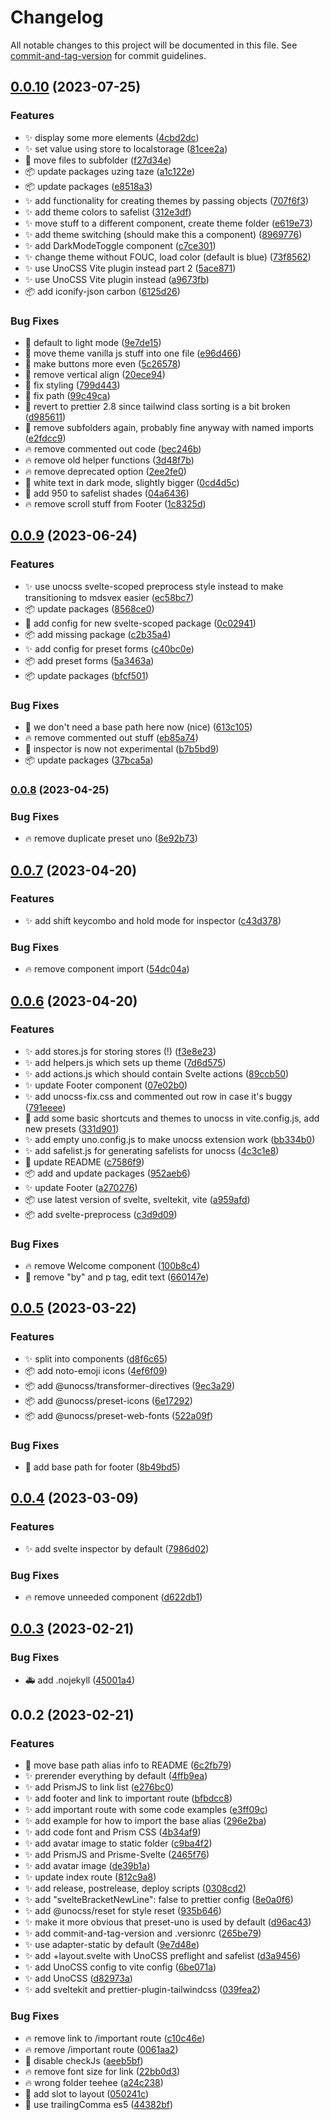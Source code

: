 # Changelog

All notable changes to this project will be documented in this file. See [commit-and-tag-version](https://github.com/absolute-version/commit-and-tag-version) for commit guidelines.

## [0.0.10](https://github.com/henrikvilhelmberglund/sveltekit-unocss-template/compare/v0.0.9...v0.0.10) (2023-07-25)


### Features

* :sparkles: display some more elements ([4cbd2dc](https://github.com/henrikvilhelmberglund/sveltekit-unocss-template/commit/4cbd2dcfd1d0e14c977a1ab6e411c6b9682c9d9d))
* :sparkles: set value using store to localstorage ([81cee2a](https://github.com/henrikvilhelmberglund/sveltekit-unocss-template/commit/81cee2a5545d7c7af026e4490e8675dce39047b6))
* :art: move files to subfolder ([f27d34e](https://github.com/henrikvilhelmberglund/sveltekit-unocss-template/commit/f27d34e9b98569011428b65e59d3d4fffb890187))
* :package: update packages uzing taze ([a1c122e](https://github.com/henrikvilhelmberglund/sveltekit-unocss-template/commit/a1c122e6e5f14a7ee7bdf2598bc405eaf80970d8))
* :package: update packages ([e8518a3](https://github.com/henrikvilhelmberglund/sveltekit-unocss-template/commit/e8518a321eb3490bcf83779736f17d0d58ffc893))
* :sparkles: add functionality for creating themes by passing objects ([707f6f3](https://github.com/henrikvilhelmberglund/sveltekit-unocss-template/commit/707f6f3b07105cbbaedfd721ed6e8f7779719c58))
* :sparkles: add theme colors to safelist ([312e3df](https://github.com/henrikvilhelmberglund/sveltekit-unocss-template/commit/312e3df5d7971ac3c0b97cf0596bab6d9a77f07a))
* :sparkles: move stuff to a different component, create theme folder ([e619e73](https://github.com/henrikvilhelmberglund/sveltekit-unocss-template/commit/e619e73b90e5ce85fb037158cedaaca2050252e2))
* :sparkles: add theme switching (should make this a component) ([8969776](https://github.com/henrikvilhelmberglund/sveltekit-unocss-template/commit/89697769c53e7b337a62df6c35d181ac604a6054))
* :sparkles: add DarkModeToggle component ([c7ce301](https://github.com/henrikvilhelmberglund/sveltekit-unocss-template/commit/c7ce301bdd1b652eda836e4bb38c38fc3173d7cb))
* :sparkles: change theme without FOUC, load color (default is blue) ([73f8562](https://github.com/henrikvilhelmberglund/sveltekit-unocss-template/commit/73f8562ca4a80cef06a8b396f19783631118c1f1))
* :sparkles: use UnoCSS Vite plugin instead part 2 ([5ace871](https://github.com/henrikvilhelmberglund/sveltekit-unocss-template/commit/5ace871ec8044fc3254508376a05b96e39c033a8))
* :sparkles: use UnoCSS Vite plugin instead ([a9673fb](https://github.com/henrikvilhelmberglund/sveltekit-unocss-template/commit/a9673fbcdecd7502f996350b7ef81484885b6150))
* :package: add iconify-json carbon ([6125d26](https://github.com/henrikvilhelmberglund/sveltekit-unocss-template/commit/6125d2672bb9fa2a1eff0b81eaf2fcbe4f778e15))


### Bug Fixes

* :bug: default to light mode ([9e7de15](https://github.com/henrikvilhelmberglund/sveltekit-unocss-template/commit/9e7de15bb90fb6bb81f0bb9ee3516bc3653ab86e))
* :art: move theme vanilla js stuff into one file ([e96d466](https://github.com/henrikvilhelmberglund/sveltekit-unocss-template/commit/e96d466f004af083ff4df1aa0c2d999b988cb787))
* :lipstick: make buttons more even ([5c26578](https://github.com/henrikvilhelmberglund/sveltekit-unocss-template/commit/5c26578094255512fd05fd87265119f3d0167084))
* :lipstick: remove vertical align ([20ece94](https://github.com/henrikvilhelmberglund/sveltekit-unocss-template/commit/20ece943196e57b33a16cffcfd774e438e7031fa))
* :lipstick: fix styling ([799d443](https://github.com/henrikvilhelmberglund/sveltekit-unocss-template/commit/799d44388e4704a16e88d39fc65f00c95fa3557c))
* :art: fix path ([99c49ca](https://github.com/henrikvilhelmberglund/sveltekit-unocss-template/commit/99c49ca5694ec1fd46ca282beee582f65f2b69d3))
* :bug: revert to prettier 2.8 since tailwind class sorting is a bit broken ([d985611](https://github.com/henrikvilhelmberglund/sveltekit-unocss-template/commit/d985611f4c76dcb2ee278398fafdde0810e6947a))
* :art: remove subfolders again, probably fine anyway with named imports ([e2fdcc9](https://github.com/henrikvilhelmberglund/sveltekit-unocss-template/commit/e2fdcc90f69453302052eb049c34321614528b1c))
* :fire: remove commented out code ([bec246b](https://github.com/henrikvilhelmberglund/sveltekit-unocss-template/commit/bec246bda4eb7ea537c9dd2dd2af556fa4a70c7e))
* :fire: remove old helper functions ([3d48f7b](https://github.com/henrikvilhelmberglund/sveltekit-unocss-template/commit/3d48f7b37864cd1f0e9d3cafcba9b66540d4fdab))
* :fire: remove deprecated option ([2ee2fe0](https://github.com/henrikvilhelmberglund/sveltekit-unocss-template/commit/2ee2fe019b55042feb992bf16900cf37fbc7dd0b))
* :lipstick: white text in dark mode, slightly bigger ([0cd4d5c](https://github.com/henrikvilhelmberglund/sveltekit-unocss-template/commit/0cd4d5c8021c3df5023817579f03e6ad9d5d4aa5))
* :bug: add 950 to safelist shades ([04a6436](https://github.com/henrikvilhelmberglund/sveltekit-unocss-template/commit/04a6436bd4b5068c9c4993716aaa9f863dbd84ad))
* :fire: remove scroll stuff from Footer ([1c8325d](https://github.com/henrikvilhelmberglund/sveltekit-unocss-template/commit/1c8325dc3eaab4c777023b180a99c8c507e2ff22))

## [0.0.9](https://github.com/henrikvilhelmberglund/sveltekit-unocss-template/compare/v0.0.8...v0.0.9) (2023-06-24)


### Features

* :sparkles: use unocss svelte-scoped preprocess style instead to make transitioning to mdsvex easier ([ec58bc7](https://github.com/henrikvilhelmberglund/sveltekit-unocss-template/commit/ec58bc72993340b88d8e663b89452ad5def69b6d))
* :package: update packages ([8568ce0](https://github.com/henrikvilhelmberglund/sveltekit-unocss-template/commit/8568ce00c239324afaee22ab09e5b53ae5161e1d))
* :wrench: add config for new svelte-scoped package ([0c02941](https://github.com/henrikvilhelmberglund/sveltekit-unocss-template/commit/0c029414ebc82bd4cfe79bd48d1539dae0f43c68))
* :package: add missing package ([c2b35a4](https://github.com/henrikvilhelmberglund/sveltekit-unocss-template/commit/c2b35a47cf42ac900fee83e921f48e0844c52f30))
* :sparkles: add config for preset forms ([c40bc0e](https://github.com/henrikvilhelmberglund/sveltekit-unocss-template/commit/c40bc0e34f69fad6c132774b905fcf46881b3c33))
* :package: add preset forms ([5a3463a](https://github.com/henrikvilhelmberglund/sveltekit-unocss-template/commit/5a3463a4a182d7ea905108803e4290275b852d54))
* :package: update packages ([bfcf501](https://github.com/henrikvilhelmberglund/sveltekit-unocss-template/commit/bfcf501fa310cdeb533575c078a540ebcbc19e51))


### Bug Fixes

* :bug: we don't need a base path here now (nice) ([613c105](https://github.com/henrikvilhelmberglund/sveltekit-unocss-template/commit/613c1057d7ec0663821e774727c4a24916c71fe8))
* :fire: remove commented out stuff ([eb85a74](https://github.com/henrikvilhelmberglund/sveltekit-unocss-template/commit/eb85a7498d45d4435e43f7d9bcce54a349bd6f5a))
* :wrench: inspector is now not experimental ([b7b5bd9](https://github.com/henrikvilhelmberglund/sveltekit-unocss-template/commit/b7b5bd90b503015ab373d8d36ca806f558c20a99))
* :package: update packages ([37bca5a](https://github.com/henrikvilhelmberglund/sveltekit-unocss-template/commit/37bca5ad8dbf4850b8ccc9f3ed9f91ab77bb2c06))

### [0.0.8](https://github.com/henrikvilhelmberglund/sveltekit-unocss-template/compare/v0.0.7...v0.0.8) (2023-04-25)


### Bug Fixes

* :fire: remove duplicate preset uno ([8e92b73](https://github.com/henrikvilhelmberglund/sveltekit-unocss-template/commit/8e92b73d088ccd354588785e736985a9e290e480))

## [0.0.7](https://github.com/henrikvilhelmberglund/sveltekit-unocss-template/compare/v0.0.6...v0.0.7) (2023-04-20)


### Features

* :sparkles: add shift keycombo and hold mode for inspector ([c43d378](https://github.com/henrikvilhelmberglund/sveltekit-unocss-template/commit/c43d378f8d6a5989fb329ebde8ddd2e6d3cabe81))


### Bug Fixes

* :fire: remove component import ([54dc04a](https://github.com/henrikvilhelmberglund/sveltekit-unocss-template/commit/54dc04ad1d40be7ba33bd7b2af2c2906da5abf43))

## [0.0.6](https://github.com/henrikvilhelmberglund/sveltekit-unocss-template/compare/v0.0.5...v0.0.6) (2023-04-20)


### Features

* :sparkles: add stores.js for storing stores (!) ([f3e8e23](https://github.com/henrikvilhelmberglund/sveltekit-unocss-template/commit/f3e8e23b4d8324c79e0970406ba4448b6b316fbb))
* :sparkles: add helpers.js which sets up theme ([7d6d575](https://github.com/henrikvilhelmberglund/sveltekit-unocss-template/commit/7d6d575a0c02ae5ec46a1ffe36976cf49d8616a6))
* :sparkles: add actions.js which should contain Svelte actions ([89ccb50](https://github.com/henrikvilhelmberglund/sveltekit-unocss-template/commit/89ccb50cdcf981d340367145aa0c5f281a60059e))
* :sparkles: update Footer component ([07e02b0](https://github.com/henrikvilhelmberglund/sveltekit-unocss-template/commit/07e02b0b75729fd5f19c7dc8e93c8379309d59a0))
* :sparkles: add unocss-fix.css and commented out row in case it's buggy ([791eeee](https://github.com/henrikvilhelmberglund/sveltekit-unocss-template/commit/791eeee31ba03dbe6a8835028650f516cb65897e))
* :wrench: add some basic shortcuts and themes to unocss in vite.config.js, add new presets ([331d901](https://github.com/henrikvilhelmberglund/sveltekit-unocss-template/commit/331d9014e9e0b4d2d17b245a36fc46690a651e94))
* :sparkles: add empty uno.config.js to make unocss extension work ([bb334b0](https://github.com/henrikvilhelmberglund/sveltekit-unocss-template/commit/bb334b04886bfb2e9ebdc8754bc65ed83d4bf8b8))
* :sparkles: add safelist.js for generating safelists for unocss ([4c3c1e8](https://github.com/henrikvilhelmberglund/sveltekit-unocss-template/commit/4c3c1e893cc962653bccaf4df3dde6491f01f518))
* :memo: update README ([c7586f9](https://github.com/henrikvilhelmberglund/sveltekit-unocss-template/commit/c7586f9ef1b1ae734f5b99fbb6d4a592032147da))
* :package: add and update packages ([952aeb6](https://github.com/henrikvilhelmberglund/sveltekit-unocss-template/commit/952aeb635876c854b8db85341b474c9fe0756b5d))
* :sparkles: update Footer ([a270276](https://github.com/henrikvilhelmberglund/sveltekit-unocss-template/commit/a270276e684efddbfca0e9cf024adc23c23f590e))
* :package: use latest version of svelte, sveltekit, vite ([a959afd](https://github.com/henrikvilhelmberglund/sveltekit-unocss-template/commit/a959afdb46595ab5243c3ee3aaea5e8fd90ba993))
* :package: add svelte-preprocess ([c3d9d09](https://github.com/henrikvilhelmberglund/sveltekit-unocss-template/commit/c3d9d09fc858ce7e4153a5ce88ab5fadec5560b6))


### Bug Fixes

* :fire: remove Welcome component ([100b8c4](https://github.com/henrikvilhelmberglund/sveltekit-unocss-template/commit/100b8c4fe6d36666cdea054259412a76358eb651))
* :bug: remove "by" and p tag, edit text ([660147e](https://github.com/henrikvilhelmberglund/sveltekit-unocss-template/commit/660147e9589bb99b16f8af9f6fb85fad00e3d71c))

## [0.0.5](https://github.com/henrikvilhelmberglund/sveltekit-unocss-template/compare/v0.0.4...v0.0.5) (2023-03-22)


### Features

* :sparkles: split into components ([d8f6c65](https://github.com/henrikvilhelmberglund/sveltekit-unocss-template/commit/d8f6c659d626a9b223a6cc64e07e08e639331a47))
* :package: add noto-emoji icons ([4ef6f09](https://github.com/henrikvilhelmberglund/sveltekit-unocss-template/commit/4ef6f09483d51b08a0fec41a1380fac942361d61))
* :package: add @unocss/transformer-directives ([9ec3a29](https://github.com/henrikvilhelmberglund/sveltekit-unocss-template/commit/9ec3a29aea80fbabbb7ea87170c1462f1913fc26))
* :package: add @unocss/preset-icons ([6e17292](https://github.com/henrikvilhelmberglund/sveltekit-unocss-template/commit/6e1729204314f31031400eb0173a3d3c817d6f86))
* :package: add @unocss/preset-web-fonts ([522a09f](https://github.com/henrikvilhelmberglund/sveltekit-unocss-template/commit/522a09f9fd8d97a642caa9382a30b9f9d89aa571))


### Bug Fixes

* :bug: add base path for footer ([8b49bd5](https://github.com/henrikvilhelmberglund/sveltekit-unocss-template/commit/8b49bd5279e8a2048f1caee93541fe6ad8516cac))

## [0.0.4](https://github.com/henrikvilhelmberglund/sveltekit-unocss-template/compare/v0.0.3...v0.0.4) (2023-03-09)


### Features

* :sparkles: add svelte inspector by default ([7986d02](https://github.com/henrikvilhelmberglund/sveltekit-unocss-template/commit/7986d026f4f3afe055f3a259edea28f8abfbf03a))


### Bug Fixes

* :fire: remove unneeded component ([d622db1](https://github.com/henrikvilhelmberglund/sveltekit-unocss-template/commit/d622db1ac00d44b996cc2c2423df55d86bf113fe))

## [0.0.3](https://github.com/henrikvilhelmberglund/sveltekit-unocss-template/compare/v0.0.2...v0.0.3) (2023-02-21)


### Bug Fixes

* :ambulance: add .nojekyll ([45001a4](https://github.com/henrikvilhelmberglund/sveltekit-unocss-template/commit/45001a41a5c934e8c8b824c830bc1de7ae7e8dad))

## 0.0.2 (2023-02-21)


### Features

* :art: move base path alias info to README ([6c2fb79](https://github.com/henrikvilhelmberglund/sveltekit-unocss-template/commit/6c2fb79bab49a47f5eb648675a164a64b4f579d1))
* :sparkles: prerender everything by default ([4ffb9ea](https://github.com/henrikvilhelmberglund/sveltekit-unocss-template/commit/4ffb9eaeeecac8a024d44f0842ef1c1cb75f8a3c))
* :sparkles: add PrismJS to link list ([e276bc0](https://github.com/henrikvilhelmberglund/sveltekit-unocss-template/commit/e276bc0f2c2eac7dfa5feaad03ca87b907e7bad6))
* :sparkles: add footer and link to important route ([bfbdcc8](https://github.com/henrikvilhelmberglund/sveltekit-unocss-template/commit/bfbdcc8db4a4ede68d3c4809b15a52c1ec2fb0f6))
* :sparkles: add important route with some code examples ([e3ff09c](https://github.com/henrikvilhelmberglund/sveltekit-unocss-template/commit/e3ff09c5c54e973e143f0d6acbfe65abd72f0fe0))
* :sparkles: add example for how to import the base alias ([296e2ba](https://github.com/henrikvilhelmberglund/sveltekit-unocss-template/commit/296e2ba4f8d6d1ff22d2f201c433dc0e0072fe3d))
* :sparkles: add code font and Prism CSS ([4b34af9](https://github.com/henrikvilhelmberglund/sveltekit-unocss-template/commit/4b34af9d55cb1cbd9c4a85eb46cd02c05bdc6ac8))
* :sparkles: add avatar image to static folder ([c9ba4f2](https://github.com/henrikvilhelmberglund/sveltekit-unocss-template/commit/c9ba4f2d738b55284423b5239ef99d7e79656e56))
* :sparkles: add PrismJS and Prisme-Svelte ([2465f76](https://github.com/henrikvilhelmberglund/sveltekit-unocss-template/commit/2465f76707763010510f6a5ee0017e395bcaa121))
* :sparkles: add avatar image ([de39b1a](https://github.com/henrikvilhelmberglund/sveltekit-unocss-template/commit/de39b1a9733d3cda81ea3df317cdf8f9fc58dc6f))
* :sparkles: update index route ([812c9a8](https://github.com/henrikvilhelmberglund/sveltekit-unocss-template/commit/812c9a8d9d50c014ae7c090956745a39943f1224))
* :sparkles: add release, postrelease, deploy scripts ([0308cd2](https://github.com/henrikvilhelmberglund/sveltekit-unocss-template/commit/0308cd26c4940410ddd4097000520df8959f1f0a))
* :sparkles: add "svelteBracketNewLine": false to prettier config ([8e0a0f6](https://github.com/henrikvilhelmberglund/sveltekit-unocss-template/commit/8e0a0f6882c597195e44deaa512eab6b3ffd0ff4))
* :sparkles: add @unocss/reset for style reset ([935b646](https://github.com/henrikvilhelmberglund/sveltekit-unocss-template/commit/935b6464524f69a139c10be601349070c4e83e54))
* :sparkles: make it more obvious that preset-uno is used by default ([d96ac43](https://github.com/henrikvilhelmberglund/sveltekit-unocss-template/commit/d96ac434f0d729c37aacdfaf8fe584dc607304cd))
* :sparkles: add commit-and-tag-version and .versionrc ([265be79](https://github.com/henrikvilhelmberglund/sveltekit-unocss-template/commit/265be79b95b0048066ca198f4d292e83eab64139))
* :sparkles: use adapter-static by default ([9e7d48e](https://github.com/henrikvilhelmberglund/sveltekit-unocss-template/commit/9e7d48e6a1458d153e5bed6d8a2839e303f2eb60))
* :sparkles: add +layout.svelte with UnoCSS preflight and safelist ([d3a9456](https://github.com/henrikvilhelmberglund/sveltekit-unocss-template/commit/d3a945662dbdf268309f5a2b196c7d62fa9e24f7))
* :sparkles: add UnoCSS config to vite config ([6be071a](https://github.com/henrikvilhelmberglund/sveltekit-unocss-template/commit/6be071ac50018fa3364e53db018b1425e47d55cc))
* :sparkles: add UnoCSS ([d82973a](https://github.com/henrikvilhelmberglund/sveltekit-unocss-template/commit/d82973a85e4dd658dae4849080539b6a9e10d86d))
* :sparkles: add sveltekit and prettier-plugin-tailwindcss ([039fea2](https://github.com/henrikvilhelmberglund/sveltekit-unocss-template/commit/039fea2e8628dfa0a12cb81fecc9eea56ce5b9f9))


### Bug Fixes

* :fire: remove link to /important route ([c10c46e](https://github.com/henrikvilhelmberglund/sveltekit-unocss-template/commit/c10c46e78b0c8eedd1943f93cc6bd0db6de9142d))
* :fire: remove /important route ([0061aa2](https://github.com/henrikvilhelmberglund/sveltekit-unocss-template/commit/0061aa2b7182679bb9c818a1195cfee66ed73950))
* :bug: disable checkJs ([aeeb5bf](https://github.com/henrikvilhelmberglund/sveltekit-unocss-template/commit/aeeb5bf5332d4a598c9ae0597e3930c3c7118ec8))
* :fire: remove font size for link ([22bb0d3](https://github.com/henrikvilhelmberglund/sveltekit-unocss-template/commit/22bb0d36559820083a0cc163ca64ae8be70e06e0))
* :fire: wrong folder teehee ([a24c238](https://github.com/henrikvilhelmberglund/sveltekit-unocss-template/commit/a24c2382d92eeffd69c804e16478593e08d4ef2d))
* :bug: add slot to layout ([050241c](https://github.com/henrikvilhelmberglund/sveltekit-unocss-template/commit/050241cfb65e2a6b4d02fad71aa0c88fdbdb0552))
* :lipstick: use trailingComma es5 ([44382bf](https://github.com/henrikvilhelmberglund/sveltekit-unocss-template/commit/44382bf77b3f2aac8e2640cf86ab76095aa05962))
